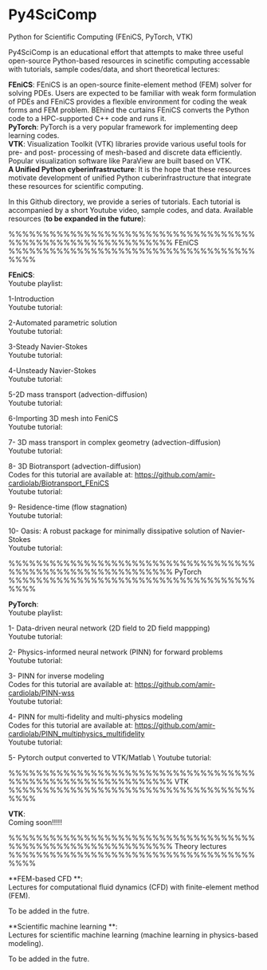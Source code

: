# Py4SciComp
Python for Scientific Computing (FEniCS, PyTorch, VTK) 


Py4SciComp is an educational effort that attempts to make three useful open-source Python-based resources in scinetific computing accessable with tutorials, sample codes/data, and short theoretical lectures:

**FEniCS**: FEniCS is an open-source finite-element method (FEM) solver for solving PDEs. Users are expected to be familiar with weak form formulation of PDEs and FEniCS provides a flexible environment for coding the weak forms and FEM problem. BEhind the curtains FEniCS converts the Python code to a HPC-supported C++ code and runs it. \
**PyTorch**: PyTorch is a very popular framework for implementing deep learning codes. \
**VTK**: Visualization Toolkit (VTK) libraries provide various useful tools for pre- and post- processing of mesh-based and discrete data efficiently. Popular visualization software like ParaView are built based on VTK.\
**A Unified Python cyberinfrastructure**: It is the hope that these resources motivate development of unified Python cuberinfrastructure that integrate these resources for scientific computing. 


In this Github directory, we provide a series of tutorials. Each tutorial is accompanied by a short Youtube video, sample codes, and data.  Available resources (**to be expanded in the future**): 

%%%%%%%%%%%%%%%%%%%%%%%%%%%%%%%%%%%%%%%%%%%%%%%%%%%%%%%%%%%% FEniCS %%%%%%%%%%%%%%%%%%%%%%%%%%%%%%%%%%%%%%%%

**FEniCS**: \
Youtube playlist: 

1-Introduction \
Youtube tutorial: 

2-Automated parametric solution \
Youtube tutorial: 

3-Steady Navier-Stokes \
Youtube tutorial: 

4-Unsteady Navier-Stokes \
Youtube tutorial: 

5-2D mass transport (advection-diffusion) \
Youtube tutorial: 

6-Importing 3D mesh into FeniCS \
Youtube tutorial: 

7- 3D mass transport in complex geometry (advection-diffusion) \
Youtube tutorial: 

8- 3D Biotransport (advection-diffusion) \
Codes for this tutorial are available at: https://github.com/amir-cardiolab/Biotransport_FEniCS \
Youtube tutorial: 

9- Residence-time (flow stagnation) \
Youtube tutorial: 

10- Oasis: A robust package for minimally dissipative solution of Navier-Stokes \
Youtube tutorial: 



%%%%%%%%%%%%%%%%%%%%%%%%%%%%%%%%%%%%%%%%%%%%%%%%%%%%%%%%%%%% PyTorch %%%%%%%%%%%%%%%%%%%%%%%%%%%%%%%%%%%%%%%%

**PyTorch**: \
Youtube playlist: 

1- Data-driven neural network (2D field to 2D field mappping) \
Youtube tutorial: 

2- Physics-informed neural network (PINN) for forward problems \
Youtube tutorial: 

3- PINN for inverse modeling \
Codes for this tutorial are available at: https://github.com/amir-cardiolab/PINN-wss \
Youtube tutorial: 

4- PINN for multi-fidelity and multi-physics modeling \
Codes for this tutorial are available at: https://github.com/amir-cardiolab/PINN_multiphysics_multifidelity  \
Youtube tutorial: 

5- Pytorch output converted to VTK/Matlab \ 
Youtube tutorial: 




%%%%%%%%%%%%%%%%%%%%%%%%%%%%%%%%%%%%%%%%%%%%%%%%%%%%%%%%%%%% VTK %%%%%%%%%%%%%%%%%%%%%%%%%%%%%%%%%%%%%%%%

**VTK**: \
Coming soon!!!!!





%%%%%%%%%%%%%%%%%%%%%%%%%%%%%%%%%%%%%%%%%%%%%%%%%%%%%%%%%%%% Theory lectures %%%%%%%%%%%%%%%%%%%%%%%%%%%%%%%%%%%%%%%%

**FEM-based CFD **: \
Lectures for computational fluid dynamics (CFD) with finite-element method (FEM). 

To be added in the futre. 




**Scientific machine learning **: \
Lectures for scientific machine learning (machine learning in physics-based modeling).

To be added in the futre. 















